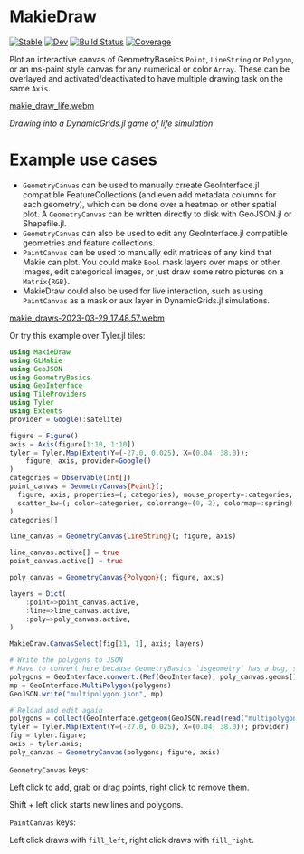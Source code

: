 # MakieDraw

[![Stable](https://img.shields.io/badge/docs-stable-blue.svg)](https://rafaqz.github.io/MakieDraw.jl/stable/)
[![Dev](https://img.shields.io/badge/docs-dev-blue.svg)](https://rafaqz.github.io/MakieDraw.jl/dev/)
[![Build Status](https://github.com/rafaqz/MakieDraw.jl/actions/workflows/CI.yml/badge.svg?branch=main)](https://github.com/rafaqz/MakieDraw.jl/actions/workflows/CI.yml?query=branch%3Amain)
[![Coverage](https://codecov.io/gh/rafaqz/MakieDraw.jl/branch/main/graph/badge.svg)](https://codecov.io/gh/rafaqz/MakieDraw.jl)


Plot an interactive canvas of GeometryBaseics `Point`, `LineString` or `Polygon`, or an ms-paint style canvas for any numerical or color `Array`. These can be overlayed and activated/deactivated to have multiple drawing task on the same `Axis`.

[makie_draw_life.webm](https://user-images.githubusercontent.com/2534009/228633357-52798d12-36dc-4bb7-a1d4-fdb620aa5ca6.webm)


_Drawing into a DynamicGrids.jl game of life simulation_

# Example use cases
- `GeometryCanvas` can be used to manually crreate GeoInterface.jl compatible FeatureCollections (and even add metadata columns for each geometry), which can be done over a heatmap or other spatial plot. A `GeometryCanvas` can be written directly to disk with GeoJSON.jl or Shapefile.jl.
- `GeometryCanvas` can also be used to edit any GeoInterface.jl compatible geometries and feature collections.
- `PaintCanvas` can be used to manually edit matrices of any kind that Makie can plot. You could make `Bool` mask layers over maps or other images, edit categorical images, or just draw some retro pictures on a `Matrix{RGB}`. 
- MakieDraw could also be used for live interaction, such as using `PaintCanvas` as a mask or aux layer in DynamicGrids.jl simulations.

[makie_draws-2023-03-29_17.48.57.webm](https://user-images.githubusercontent.com/2534009/228595860-ae996719-c4a3-4479-b4da-f65183da867a.webm)

Or try this example over Tyler.jl tiles:

```julia
using MakieDraw
using GLMakie
using GeoJSON
using GeometryBasics
using GeoInterface
using TileProviders
using Tyler
using Extents
provider = Google(:satelite)

figure = Figure()
axis = Axis(figure[1:10, 1:10])
tyler = Tyler.Map(Extent(Y=(-27.0, 0.025), X=(0.04, 38.0)); 
    figure, axis, provider=Google()
)
categories = Observable(Int[])
point_canvas = GeometryCanvas{Point}(; 
  figure, axis, properties=(; categories), mouse_property=:categories,
  scatter_kw=(; color=categories, colorrange=(0, 2), colormap=:spring)
)
categories[]

line_canvas = GeometryCanvas{LineString}(; figure, axis)

line_canvas.active[] = true
point_canvas.active[] = true

poly_canvas = GeometryCanvas{Polygon}(; figure, axis)

layers = Dict(
    :point=>point_canvas.active, 
    :line=>line_canvas.active,
    :poly=>poly_canvas.active,
)

MakieDraw.CanvasSelect(fig[11, 1], axis; layers)

# Write the polygons to JSON
# Have to convert here because GeometryBasics `isgeometry` has a bug, see PR #193
polygons = GeoInterface.convert.(Ref(GeoInterface), poly_canvas.geoms[])
mp = GeoInterface.MultiPolygon(polygons)
GeoJSON.write("multipolygon.json", mp)

# Reload and edit again
polygons = collect(GeoInterface.getgeom(GeoJSON.read(read("multipolygon.json"))))
tyler = Tyler.Map(Extent(Y=(-27.0, 0.025), X=(0.04, 38.0)); provider)
fig = tyler.figure;
axis = tyler.axis;
poly_canvas = GeometryCanvas(polygons; figure, axis)
```

`GeometryCanvas` keys:

Left click to add, grab or drag points, right click to remove them.

Shift + left click starts new lines and polygons.

`PaintCanvas` keys:

Left click draws with `fill_left`, right click draws with `fill_right`.
